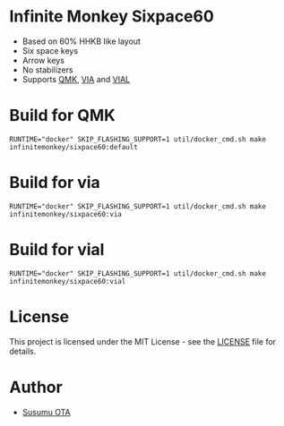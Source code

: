 # Infinite Monkey Sixpace60

- Based on 60% HHKB like layout
- Six space keys
- Arrow keys
- No stabilizers
- Supports [QMK](https://qmk.fm/), [VIA](https://caniusevia.com/) and [VIAL](https://get.vial.today/)

# Build for QMK

```shell
RUNTIME="docker" SKIP_FLASHING_SUPPORT=1 util/docker_cmd.sh make infinitemonkey/sixpace60:default
```

# Build for via

```shell
RUNTIME="docker" SKIP_FLASHING_SUPPORT=1 util/docker_cmd.sh make infinitemonkey/sixpace60:via
```

# Build for vial

```shell
RUNTIME="docker" SKIP_FLASHING_SUPPORT=1 util/docker_cmd.sh make infinitemonkey/sixpace60:vial
```

# License

This project is licensed under the MIT License - see the [LICENSE](LICENSE) file for details.

# Author

- [Susumu OTA](https://github.com/susumuota)
